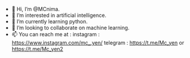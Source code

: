 - 👋 Hi, I’m @MCnima.
- 👀 I’m interested in artificial intelligence.
- 🌱 I’m currently learning python.
- 💞️ I’m looking to collaborate on machine learning.
- 📫 You can reach me at : instagram : https://www.instagram.com/mc_.yen/
                            telegram : https://t.me/Mc_yen or https://t.me/Mc_yen2

<!---
MCnima/MCnima is a ✨ special ✨ repository because its `README.md` (this file) appears on your GitHub profile.
You can click the Preview link to take a look at your changes.
--->

